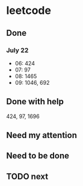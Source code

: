# leetcode

## Done
### July 22
 - 06: 424
 - 07: 97
 - 08: 1465
 - 09: 1046, 692


## Done with help
424, 97, 1696

## Need my attention

## Need to be done

## TODO next
